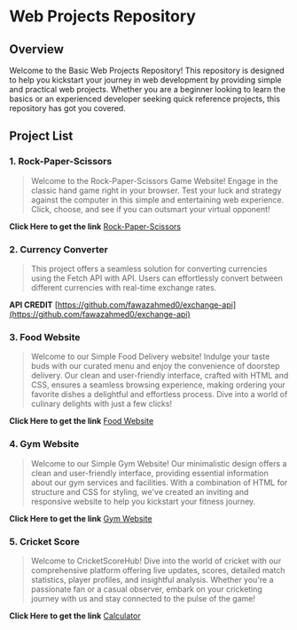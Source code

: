 # Web Projects Repository

## Overview
Welcome to the Basic Web Projects Repository! This repository is designed to help you kickstart your journey in web development by providing simple and practical web projects. Whether you are a beginner looking to learn the basics or an experienced developer seeking quick reference projects, this repository has got you covered.

## Project List
###  1. Rock-Paper-Scissors
> Welcome to the Rock-Paper-Scissors Game Website! Engage in the classic hand game right in your browser. Test your luck and strategy against the computer in this simple and entertaining web experience. Click, choose, and see if you can outsmart your virtual opponent!

**Click Here to get the link**
[Rock-Paper-Scissors](https://neeldudhat.github.io/Web-Projects/rock-paper-scissor/)

### 2. Currency Converter
> This project offers a seamless solution for converting currencies using the Fetch API with API. Users can effortlessly convert between different currencies with real-time exchange rates.

**API CREDIT**
[https://github.com/fawazahmed0/exchange-api](https://github.com/fawazahmed0/exchange-api)

###  3. Food Website
> Welcome to our Simple Food Delivery website! Indulge your taste buds with our curated menu and enjoy the convenience of doorstep delivery. Our clean and user-friendly interface, crafted with HTML and CSS, ensures a seamless browsing experience, making ordering your favorite dishes a delightful and effortless process. Dive into a world of culinary delights with just a few clicks!

**Click Here to get the link**
[Food Website](https://neeldudhat.github.io/Web-Projects/Food%20Website/)

###  4. Gym Website
> Welcome to our Simple Gym Website! Our minimalistic design offers a clean and user-friendly interface, providing essential information about our gym services and facilities. With a combination of HTML for structure and CSS for styling, we've created an inviting and responsive website to help you kickstart your fitness journey.

**Click Here to get the link**
[Gym Website](https://neeldudhat.github.io/Web-Projects/gym%20project/)

###  5. Cricket Score
> Welcome to CricketScoreHub! Dive into the world of cricket with our comprehensive platform offering live updates, scores, detailed match statistics, player profiles, and insightful analysis. Whether you're a passionate fan or a casual observer, embark on your cricketing journey with us and stay connected to the pulse of the game!

**Click Here to get the link**
[Calculator](https://neeldudhat.github.io/Web-Projects/Calculator/)

